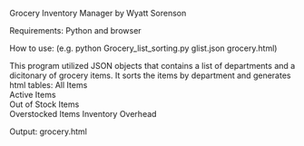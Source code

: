 Grocery Inventory Manager by Wyatt Sorenson

Requirements: Python and browser

How to use: (e.g. python Grocery_list_sorting.py glist.json grocery.html)

This program utilized JSON objects that contains a list of departments and a dicitonary of grocery items.
It sorts the items by department and generates html tables:
All Items  
Active Items  
Out of Stock Items  
Overstocked Items
Inventory Overhead  

Output: grocery.html